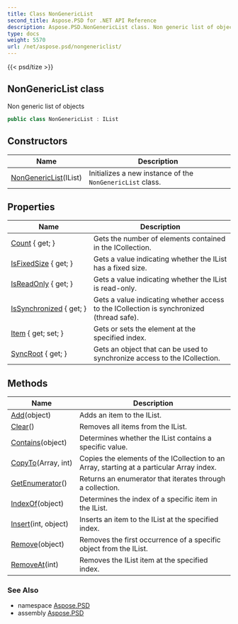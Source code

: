 ```yaml
---
title: Class NonGenericList
second_title: Aspose.PSD for .NET API Reference
description: Aspose.PSD.NonGenericList class. Non generic list of objects
type: docs
weight: 5570
url: /net/aspose.psd/nongenericlist/
---
```

{{< psd/tize >}}
## NonGenericList class

Non generic list of objects

```csharp
public class NonGenericList : IList
```

## Constructors

| Name | Description |
| --- | --- |
| [NonGenericList](nongenericlist/)(IList) | Initializes a new instance of the `NonGenericList` class. |

## Properties

| Name | Description |
| --- | --- |
| [Count](../../aspose.psd/nongenericlist/count/) { get; } | Gets the number of elements contained in the ICollection. |
| [IsFixedSize](../../aspose.psd/nongenericlist/isfixedsize/) { get; } | Gets a value indicating whether the IList has a fixed size. |
| [IsReadOnly](../../aspose.psd/nongenericlist/isreadonly/) { get; } | Gets a value indicating whether the IList is read-only. |
| [IsSynchronized](../../aspose.psd/nongenericlist/issynchronized/) { get; } | Gets a value indicating whether access to the ICollection is synchronized (thread safe). |
| [Item](../../aspose.psd/nongenericlist/item/) { get; set; } | Gets or sets the element at the specified index. |
| [SyncRoot](../../aspose.psd/nongenericlist/syncroot/) { get; } | Gets an object that can be used to synchronize access to the ICollection. |

## Methods

| Name | Description |
| --- | --- |
| [Add](../../aspose.psd/nongenericlist/add/)(object) | Adds an item to the IList. |
| [Clear](../../aspose.psd/nongenericlist/clear/)() | Removes all items from the IList. |
| [Contains](../../aspose.psd/nongenericlist/contains/)(object) | Determines whether the IList contains a specific value. |
| [CopyTo](../../aspose.psd/nongenericlist/copyto/)(Array, int) | Copies the elements of the ICollection to an Array, starting at a particular Array index. |
| [GetEnumerator](../../aspose.psd/nongenericlist/getenumerator/)() | Returns an enumerator that iterates through a collection. |
| [IndexOf](../../aspose.psd/nongenericlist/indexof/)(object) | Determines the index of a specific item in the IList. |
| [Insert](../../aspose.psd/nongenericlist/insert/)(int, object) | Inserts an item to the IList at the specified index. |
| [Remove](../../aspose.psd/nongenericlist/remove/)(object) | Removes the first occurrence of a specific object from the IList. |
| [RemoveAt](../../aspose.psd/nongenericlist/removeat/)(int) | Removes the IList item at the specified index. |

### See Also

* namespace [Aspose.PSD](../../aspose.psd/)
* assembly [Aspose.PSD](../../)


